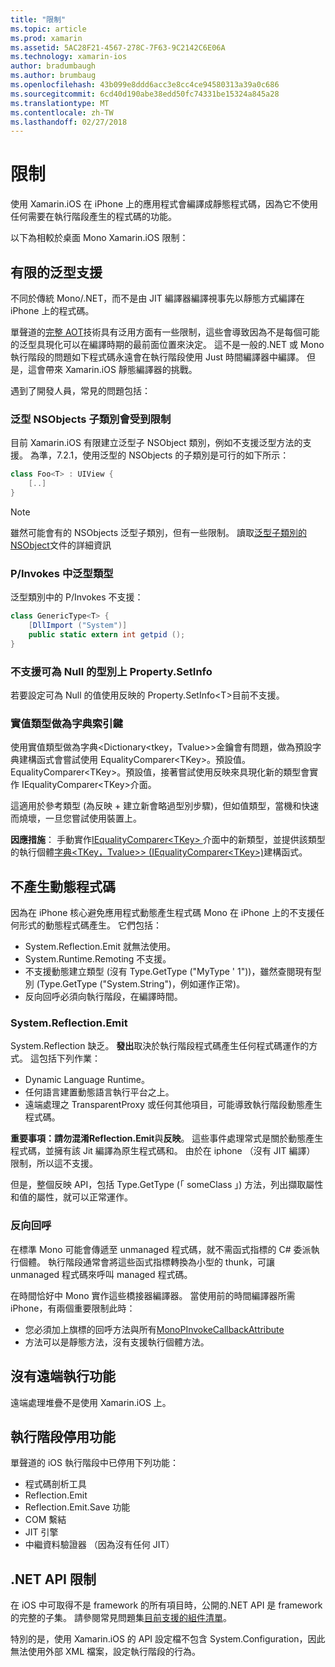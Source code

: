 ```yaml
---
title: "限制"
ms.topic: article
ms.prod: xamarin
ms.assetid: 5AC28F21-4567-278C-7F63-9C2142C6E06A
ms.technology: xamarin-ios
author: bradumbaugh
ms.author: brumbaug
ms.openlocfilehash: 43b099e8ddd6acc3e8cc4ce94580313a39a0c686
ms.sourcegitcommit: 6cd40d190abe38edd50fc74331be15324a845a28
ms.translationtype: MT
ms.contentlocale: zh-TW
ms.lasthandoff: 02/27/2018
---
```

# <a name="limitations"></a>限制

使用 Xamarin.iOS 在 iPhone 上的應用程式會編譯成靜態程式碼，因為它不使用任何需要在執行階段產生的程式碼的功能。

以下為相較於桌面 Mono Xamarin.iOS 限制：

 <a name="Limited_Generics_Support" />


## <a name="limited-generics-support"></a>有限的泛型支援

不同於傳統 Mono/.NET，而不是由 JIT 編譯器編譯視事先以靜態方式編譯在 iPhone 上的程式碼。

單聲道的[完整 AOT](http://www.mono-project.com/AOT#Full_AOT)技術具有泛用方面有一些限制，這些會導致因為不是每個可能的泛型具現化可以在編譯時期的最前面位置來決定。 這不是一般的.NET 或 Mono 執行階段的問題如下程式碼永遠會在執行階段使用 Just 時間編譯器中編譯。 但是，這會帶來 Xamarin.iOS 靜態編譯器的挑戰。

遇到了開發人員，常見的問題包括：

 <a name="Generic_Subclasses_of_NSObjects_are_limited" />


### <a name="generic-subclasses-of-nsobjects-are-limited"></a>泛型 NSObjects 子類別會受到限制

目前 Xamarin.iOS 有限建立泛型子 NSObject 類別，例如不支援泛型方法的支援。 為準，7.2.1，使用泛型的 NSObjects 的子類別是可行的如下所示：

```csharp
class Foo<T> : UIView {
    [..]
}
```

> [!NOTE]
> 雖然可能會有的 NSObjects 泛型子類別，但有一些限制。 讀取[泛型子類別的 NSObject](~/ios/internals/api-design/nsobject-generics.md)文件的詳細資訊



### <a name="pinvokes-in-generic-types"></a>P/Invokes 中泛型類型

泛型類別中的 P/Invokes 不支援：

```csharp
class GenericType<T> {
    [DllImport ("System")]
    public static extern int getpid ();
}
```

 <a name="Property.SetInfo_on_a_Nullable_Type_is_not_supported" />


### <a name="propertysetinfo-on-a-nullable-type-is-not-supported"></a>不支援可為 Null 的型別上 Property.SetInfo

若要設定可為 Null 的值使用反映的 Property.SetInfo&lt;T&gt;目前不支援。

 <a name="Value_types_as_Dictionary_Keys" />


### <a name="value-types-as-dictionary-keys"></a>實值類型做為字典索引鍵

使用實值類型做為字典&lt;Dictionary<tkey，Tvalue>&gt;金鑰會有問題，做為預設字典建構函式會嘗試使用 EqualityComparer&lt;TKey&gt;。預設值。 EqualityComparer&lt;TKey&gt;。預設值，接著嘗試使用反映來具現化新的類型會實作 IEqualityComparer&lt;TKey&gt;介面。

這適用於參考類型 (為反映 + 建立新會略過型別步驟)，但如值類型，當機和快速而燒壞，一旦您嘗試使用裝置上。

 **因應措施**： 手動實作[IEqualityComparer&lt;TKey&gt; ](https://developer.xamarin.com/api/type/System.Collections.Generic.IEqualityComparer%601/)介面中的新類型，並提供該類型的執行個體[字典&lt;TKey，Tvalue>&gt; ](https://developer.xamarin.com/api/type/System.Collections.Generic.Dictionary%3CTKey,TValue%3E/) [(IEqualityComparer&lt;TKey&gt;)](https://developer.xamarin.com/api/type/System.Collections.Generic.IEqualityComparer%601/)建構函式。


 <a name="No_Dynamic_Code_Generation" />


## <a name="no-dynamic-code-generation"></a>不產生動態程式碼

因為在 iPhone 核心避免應用程式動態產生程式碼 Mono 在 iPhone 上的不支援任何形式的動態程式碼產生。 它們包括：

-  System.Reflection.Emit 就無法使用。
-  System.Runtime.Remoting 不支援。
-  不支援動態建立類型 (沒有 Type.GetType ("MyType ' 1"))，雖然查閱現有型別 (Type.GetType ("System.String")，例如運作正常)。 
-  反向回呼必須向執行階段，在編譯時間。


 
 <a name="System.Reflection.Emit" />


### <a name="systemreflectionemit"></a>System.Reflection.Emit

System.Reflection 缺乏。 **發出**取決於執行階段程式碼產生任何程式碼運作的方式。 這包括下列作業：

-  Dynamic Language Runtime。
-  任何語言建置動態語言執行平台之上。
-  遠端處理之 TransparentProxy 或任何其他項目，可能導致執行階段動態產生程式碼。 


 **重要事項：**請勿混淆**Reflection.Emit**與**反映**。 這些事件處理常式是關於動態產生程式碼，並擁有該 Jit 編譯為原生程式碼和。 由於在 iphone （沒有 JIT 編譯） 限制，所以這不支援。

但是，整個反映 API，包括 Type.GetType (「 someClass 」) 方法，列出擷取屬性和值的屬性，就可以正常運作。

 
 <a name="Reverse_Callbacks" />


### <a name="reverse-callbacks"></a>反向回呼

在標準 Mono 可能會傳遞至 unmanaged 程式碼，就不需函式指標的 C# 委派執行個體。 執行階段通常會將這些函式指標轉換為小型的 thunk，可讓 unmanaged 程式碼來呼叫 managed 程式碼。

在時間恰好中 Mono 實作這些橋接器編譯器。 當使用前的時間編譯器所需 iPhone，有兩個重要限制此時：

-  您必須加上旗標的回呼方法與所有[MonoPInvokeCallbackAttribute](https://developer.xamarin.com/api/type/MonoPInvokeCallbackAttribute/) 
-  方法可以是靜態方法，沒有支援執行個體方法。 


 
 <a name="No_Remoting" />


## <a name="no-remoting"></a>沒有遠端執行功能

遠端處理堆疊不是使用 Xamarin.iOS 上。


 <a name="Runtime_Disabled_Features" />


## <a name="runtime-disabled-features"></a>執行階段停用功能

單聲道的 iOS 執行階段中已停用下列功能：

-  程式碼剖析工具
-  Reflection.Emit
-  Reflection.Emit.Save 功能
-  COM 繫結
-  JIT 引擎
-  中繼資料驗證器 （因為沒有任何 JIT）


 <a name=".NET_API_Limitations" />


## <a name="net-api-limitations"></a>.NET API 限制

在 iOS 中可取得不是 framework 的所有項目時，公開的.NET API 是 framework 的完整的子集。 請參閱常見問題集[目前支援的組件清單](~/cross-platform/internals/available-assemblies.md)。



特別的是，使用 Xamarin.iOS 的 API 設定檔不包含 System.Configuration，因此無法使用外部 XML 檔案，設定執行階段的行為。
